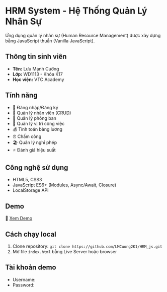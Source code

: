 # HRM System - Hệ Thống Quản Lý Nhân Sự

Ứng dụng quản lý nhân sự (Human Resource Management) được xây dựng bằng JavaScript thuần (Vanilla JavaScript).

## Thông tin sinh viên
- **Tên:** Lưu Mạnh Cường
- **Lớp:** WD1113 - Khóa K17
- **Học viện:** VTC Academy

## Tính năng
- 🔐 Đăng nhập/Đăng ký
- 👥 Quản lý nhân viên (CRUD)
- 🏢 Quản lý phòng ban
- 💼 Quản lý vị trí công việc
- 💰 Tính toán bảng lương
- ⏰ Chấm công
- 🏖️ Quản lý nghỉ phép
- ⭐ Đánh giá hiệu suất

## Công nghệ sử dụng
- HTML5, CSS3
- JavaScript ES6+ (Modules, Async/Await, Closure)
- LocalStorage API

## Demo
🔗 [Xem Demo](https://lmcuong2k1.github.io/HRM_js/)

## Cách chạy local
1. Clone repository: `git clone https://github.com/LMCuong2K1/HRM_js.git`
2. Mở file `index.html` bằng Live Server hoặc browser

## Tài khoản demo
- Username: 
- Password: 
